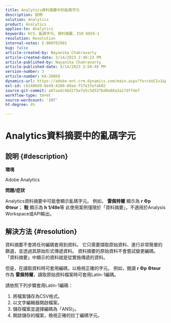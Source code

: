 ```yaml
---
title: Analytics資料摘要中的亂碼字元
description: 說明
solution: Analytics
product: Analytics
applies-to: Analytics
keywords: KCS、亂碼字元、資料摘要、ISO 8859-1
resolution: Resolution
internal-notes: E-000702901
bug: false
article-created-by: Nayanika Chakravarty
article-created-date: 3/14/2023 2:40:23 PM
article-published-by: Nayanika Chakravarty
article-published-date: 3/14/2023 2:50:49 PM
version-number: 3
article-number: KA-20869
dynamics-url: https://adobe-ent.crm.dynamics.com/main.aspx?forceUCI=1&pagetype=entityrecord&etn=knowledgearticle&id=635a4c26-76c2-ed11-83ff-6045bd006a22
exl-id: c62480d9-8e49-4280-88ae-f57e3fefab02
source-git-commit: a87aadc46d1f5e7e5c5d537bd0e88a3a17dff4e7
workflow-type: tm+mt
source-wordcount: '197'
ht-degree: 4%

---
```


# Analytics資料摘要中的亂碼字元

## 說明 {#description}


<b>環境</b>

Adobe Analytics

<b>問題/症狀</b>

Analytics資料摘要中可能會顯示亂碼字元。 例如， <b>雷佩特爾</b> 顯示為 <b>r ©p ©teur</b>； <b>殼</b> 顯示為 <b>h 1/4lle</b>等 此使用案例僅限於「資料摘要」，不適用於Analysis Workspace或API輸出。


## 解決方法 {#resolution}


資料摘要不會將任何編碼套用到資料。 它只需要擷取原始資料、進行非常簡單的篩選，並透過其原始形式傳遞資料。 資料摘要的原始資料不會嘗試變更編碼。 「資料摘要」中顯示的資料就是從實施傳遞的資料。

但是，在讀取資料時可套用編碼，以檢視正確的字元。 例如，閱讀 <b>r ©p ©teur</b> 作為 <b>雷佩特爾</b>，讀取原始資料檔案時可套用Latin-1編碼。

請依照下列步驟套用Latin-1編碼：

1. 將檔案儲存為CSV格式。
2. 以文字編輯器開啟檔案。
3. 儲存檔案並選擇編碼為「ANSI」。
4. 開啟儲存的檔案，檢視正確的拉丁編碼字元。

